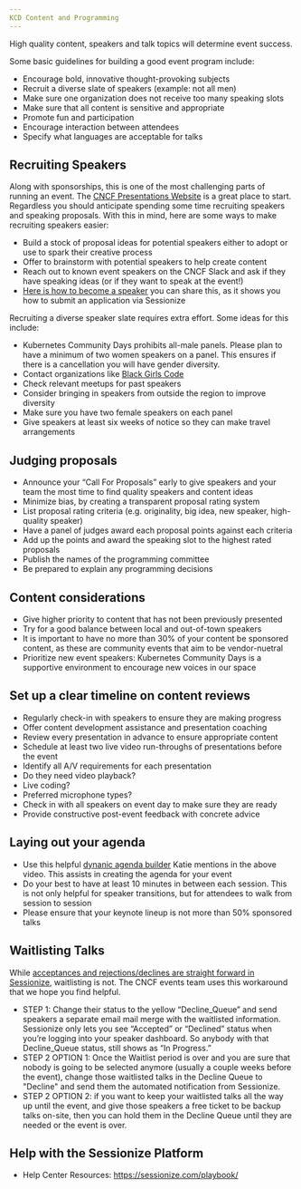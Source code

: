 ```yaml
---
KCD Content and Programming
---
```


High quality content, speakers and talk topics will determine event success. 

Some basic guidelines for building a good event program include:

* Encourage bold, innovative thought-provoking subjects
* Recruit a diverse slate of speakers (example: not all men)
* Make sure one organization does not receive too many speaking slots
* Make sure that all content is sensitive and appropriate
* Promote fun and participation
* Encourage interaction between attendees
* Specify what languages are acceptable for talks


## Recruiting Speakers

Along with sponsorships, this is one of the most challenging parts of running an event. The [CNCF Presentations Website](https://presentations.cncf.io/) is a great place to start. Regardless you should anticipate spending some time recruiting speakers and speaking proposals.  With this in mind, here are some ways to make recruiting speakers easier:

* Build a stock of proposal ideas for potential speakers either to adopt or use to spark their creative process
* Offer to brainstorm with potential speakers to help create content
* Reach out to known event speakers on the CNCF Slack and ask if they have speaking ideas (or if they want to speak at the event!)
* [Here is how to become a speaker](https://sessionize.com/playbook/tips-for-new-speakers) you can share this, as it shows you how to submit an application via Sessionize

Recruiting a diverse speaker slate requires extra effort. Some ideas for this include:
* Kubernetes Community Days prohibits all-male panels. Please plan to have a minimum of two women speakers on a panel. This ensures if there is a cancellation you will have gender diversity.
* Contact organizations like [Black Girls Code](http://www.blackgirlscode.com/)
* Check relevant meetups for past speakers
* Consider bringing in speakers from outside the region to improve diversity
* Make sure you have two female speakers on each panel
* Give speakers at least six weeks of notice so they can make travel arrangements

## Judging proposals

* Announce your “Call For Proposals” early to give speakers and your team the most time to find quality speakers and content ideas
* Minimize bias, by creating a transparent proposal rating system
* List proposal rating criteria (e.g. originality, big idea, new speaker, high-quality speaker) 
* Have a panel of judges award each proposal points against each criteria
* Add up the points and award the speaking slot to the highest rated proposals
* Publish the names of the programming committee
* Be prepared to explain any programming decisions

## Content considerations

* Give higher priority to content that has not been previously presented 
* Try for a good balance between local and out-of-town speakers
* It is important to have no more than 30% of your content be sponsored content, as these are community events that aim to be vendor-nuetral
* Prioritize new event speakers: Kubernetes Community Days is a supportive environment to encourage new voices in our space

## Set up a clear timeline on content reviews

* Regularly check-in with speakers to ensure they are making progress
* Offer content development assistance and presentation coaching
* Review every presentation in advance to ensure appropriate content
* Schedule at least two live video run-throughs of presentations before the event
 * Identify all A/V requirements for each presentation
 * Do they need video playback?
 * Live coding?
 * Preferred microphone types?
* Check in with all speakers on event day to make sure they are ready
* Provide constructive post-event feedback with concrete advice

## Laying out your agenda
* Use this helpful [dynanic agenda builder](https://docs.google.com/spreadsheets/d/1y_QZdKGMja1YZnpkPSNxQQHBmK1TBN_NUW9kStdrTQk/edit?usp=sharing) Katie mentions in the above video. This assists in creating the agenda for your event
* Do your best to have at least 10 minutes in between each session. This is not only helpful for speaker transitions, but for attendees to walk from session to session
* Please ensure that your keynote lineup is not more than 50% sponsored talks

## Waitlisting Talks
While [acceptances and rejections/declines are straight forward in Sessionize](https://sessionize.com/playbook/session-statuses), waitlisting is not. The CNCF events team uses this workaround that we hope you find helpful.
* STEP 1: Change their status to the yellow “Decline_Queue” and send speakers a separate email mail merge with the waitlisted information. Sessionize only lets you see “Accepted” or “Declined” status when you’re logging into your speaker dashboard. So anybody with that Decline_Queue status, still shows as “In Progress.”
* STEP 2 OPTION 1: Once the Waitlist period is over and you are sure that nobody is going to be selected anymore (usually a couple weeks before the event), change those waitlisted talks in the Decline Queue to "Decline" and send them the automated notification from Sessionize.
* STEP 2 OPTION 2: if you want to keep your waitlisted talks all the way up until the event, and give those speakers a free ticket to be backup talks on-site, then you can hold them in the Decline Queue until they are needed or the event is over.

## Help with the Sessionize Platform
* Help Center Resources: https://sessionize.com/playbook/
